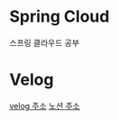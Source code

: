 # Spring Cloud
스프링 클라우드 공부

# Velog
[velog 주소](https://velog.io/@zxzz45/series/SpringCloud)
[노션 주소](https://www.notion.so/Spring-Cloud-cdb4433dd4944443b82803325c7d94cc)
